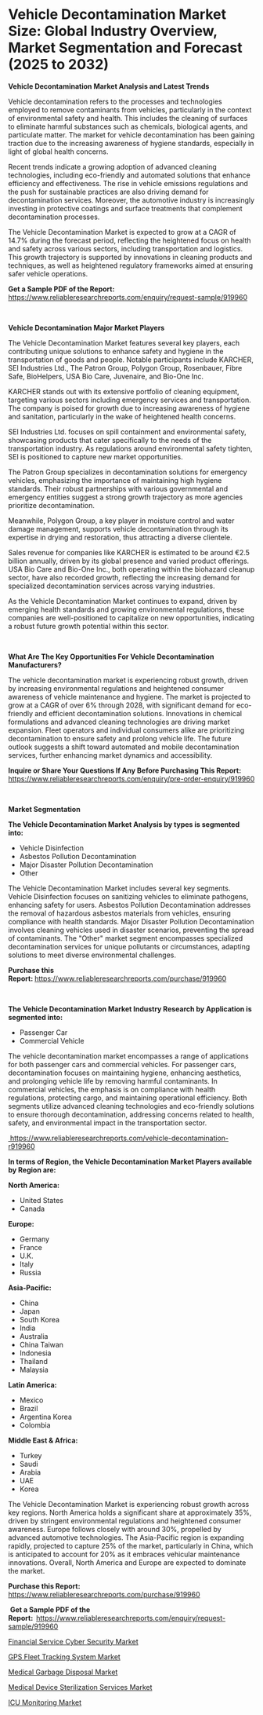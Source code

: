 <p><h1>Vehicle Decontamination Market Size: Global Industry Overview, Market Segmentation and Forecast (2025 to 2032)</h1></p><p><strong>Vehicle Decontamination Market Analysis and Latest Trends</strong></p>
<p><p>Vehicle decontamination refers to the processes and technologies employed to remove contaminants from vehicles, particularly in the context of environmental safety and health. This includes the cleaning of surfaces to eliminate harmful substances such as chemicals, biological agents, and particulate matter. The market for vehicle decontamination has been gaining traction due to the increasing awareness of hygiene standards, especially in light of global health concerns.</p><p>Recent trends indicate a growing adoption of advanced cleaning technologies, including eco-friendly and automated solutions that enhance efficiency and effectiveness. The rise in vehicle emissions regulations and the push for sustainable practices are also driving demand for decontamination services. Moreover, the automotive industry is increasingly investing in protective coatings and surface treatments that complement decontamination processes.</p><p>The Vehicle Decontamination Market is expected to grow at a CAGR of 14.7% during the forecast period, reflecting the heightened focus on health and safety across various sectors, including transportation and logistics. This growth trajectory is supported by innovations in cleaning products and techniques, as well as heightened regulatory frameworks aimed at ensuring safer vehicle operations.</p></p>
<p><strong>Get a Sample PDF of the Report:&nbsp;</strong> <a href="https://www.reliableresearchreports.com/enquiry/request-sample/919960?utm_campaign=34&utm_medium=2&utm_source=Github&utm_content=ia&utm_term=06032025&utm_id=vehicle-decontamination">https://www.reliableresearchreports.com/enquiry/request-sample/919960</a></p>
<p>&nbsp;</p>
<p><strong>Vehicle Decontamination Major Market Players</strong></p>
<p><p>The Vehicle Decontamination Market features several key players, each contributing unique solutions to enhance safety and hygiene in the transportation of goods and people. Notable participants include KARCHER, SEI Industries Ltd., The Patron Group, Polygon Group, Rosenbauer, Fibre Safe, BioHelpers, USA Bio Care, Juvenaire, and Bio-One Inc.</p><p>KARCHER stands out with its extensive portfolio of cleaning equipment, targeting various sectors including emergency services and transportation. The company is poised for growth due to increasing awareness of hygiene and sanitation, particularly in the wake of heightened health concerns.</p><p>SEI Industries Ltd. focuses on spill containment and environmental safety, showcasing products that cater specifically to the needs of the transportation industry. As regulations around environmental safety tighten, SEI is positioned to capture new market opportunities.</p><p>The Patron Group specializes in decontamination solutions for emergency vehicles, emphasizing the importance of maintaining high hygiene standards. Their robust partnerships with various governmental and emergency entities suggest a strong growth trajectory as more agencies prioritize decontamination.</p><p>Meanwhile, Polygon Group, a key player in moisture control and water damage management, supports vehicle decontamination through its expertise in drying and restoration, thus attracting a diverse clientele.</p><p>Sales revenue for companies like KARCHER is estimated to be around €2.5 billion annually, driven by its global presence and varied product offerings. USA Bio Care and Bio-One Inc., both operating within the biohazard cleanup sector, have also recorded growth, reflecting the increasing demand for specialized decontamination services across varying industries.</p><p>As the Vehicle Decontamination Market continues to expand, driven by emerging health standards and growing environmental regulations, these companies are well-positioned to capitalize on new opportunities, indicating a robust future growth potential within this sector.</p></p>
<p>&nbsp;</p>
<p><strong>What Are The Key Opportunities For Vehicle Decontamination Manufacturers?</strong></p>
<p><p>The vehicle decontamination market is experiencing robust growth, driven by increasing environmental regulations and heightened consumer awareness of vehicle maintenance and hygiene. The market is projected to grow at a CAGR of over 6% through 2028, with significant demand for eco-friendly and efficient decontamination solutions. Innovations in chemical formulations and advanced cleaning technologies are driving market expansion. Fleet operators and individual consumers alike are prioritizing decontamination to ensure safety and prolong vehicle life. The future outlook suggests a shift toward automated and mobile decontamination services, further enhancing market dynamics and accessibility.</p></p>
<p><strong>Inquire or Share Your Questions If Any Before Purchasing This Report:</strong> <a href="https://www.reliableresearchreports.com/enquiry/pre-order-enquiry/919960?utm_campaign=34&utm_medium=2&utm_source=Github&utm_content=ia&utm_term=06032025&utm_id=vehicle-decontamination">https://www.reliableresearchreports.com/enquiry/pre-order-enquiry/919960</a></p>
<p>&nbsp;</p>
<p><strong>Market Segmentation</strong></p>
<p><strong>The Vehicle Decontamination Market Analysis by types is segmented into:</strong></p>
<p><ul><li>Vehicle Disinfection</li><li>Asbestos Pollution Decontamination</li><li>Major Disaster Pollution Decontamination</li><li>Other</li></ul></p>
<p><p>The Vehicle Decontamination Market includes several key segments. Vehicle Disinfection focuses on sanitizing vehicles to eliminate pathogens, enhancing safety for users. Asbestos Pollution Decontamination addresses the removal of hazardous asbestos materials from vehicles, ensuring compliance with health standards. Major Disaster Pollution Decontamination involves cleaning vehicles used in disaster scenarios, preventing the spread of contaminants. The "Other" market segment encompasses specialized decontamination services for unique pollutants or circumstances, adapting solutions to meet diverse environmental challenges.</p></p>
<p><strong>Purchase this Report:&nbsp;</strong><a href="https://www.reliableresearchreports.com/purchase/919960?utm_campaign=34&utm_medium=2&utm_source=Github&utm_content=ia&utm_term=06032025&utm_id=vehicle-decontamination">https://www.reliableresearchreports.com/purchase/919960</a></p>
<p>&nbsp;</p>
<p><strong>The Vehicle Decontamination Market Industry Research by Application is segmented into:</strong></p>
<p><ul><li>Passenger Car</li><li>Commercial Vehicle</li></ul></p>
<p><p>The vehicle decontamination market encompasses a range of applications for both passenger cars and commercial vehicles. For passenger cars, decontamination focuses on maintaining hygiene, enhancing aesthetics, and prolonging vehicle life by removing harmful contaminants. In commercial vehicles, the emphasis is on compliance with health regulations, protecting cargo, and maintaining operational efficiency. Both segments utilize advanced cleaning technologies and eco-friendly solutions to ensure thorough decontamination, addressing concerns related to health, safety, and environmental impact in the transportation sector.</p></p>
<p><a href="https://www.reliableresearchreports.com/vehicle-decontamination-r919960?utm_campaign=34&utm_medium=2&utm_source=Github&utm_content=ia&utm_term=06032025&utm_id=vehicle-decontamination">&nbsp;https://www.reliableresearchreports.com/vehicle-decontamination-r919960</a></p>
<p><strong>In terms of Region, the Vehicle Decontamination Market Players available by Region are:</strong></p>
<p>
    <p> <strong> North America: </strong>
        <ul>
            <li>United States</li>
            <li>Canada</li>
        </ul>
        </p> 
    <p> <strong> Europe: </strong>
        <ul>
            <li>Germany</li>
            <li>France</li>
            <li>U.K.</li>
            <li>Italy</li>
            <li>Russia</li>
        </ul>
        </p> 
    <p> <strong> Asia-Pacific: </strong>
        <ul>
            <li>China</li>
            <li>Japan</li>
            <li>South Korea</li>
            <li>India</li>
            <li>Australia</li>
            <li>China Taiwan</li>
            <li>Indonesia</li>
            <li>Thailand</li>
            <li>Malaysia</li>
        </ul>
        </p> 
    <p> <strong> Latin America: </strong>
        <ul>
            <li>Mexico</li>
            <li>Brazil</li>
            <li>Argentina Korea</li>
            <li>Colombia</li>
        </ul>
        </p> 
    <p> <strong> Middle East & Africa: </strong>
        <ul>
            <li>Turkey</li>
            <li>Saudi</li>
            <li>Arabia</li>
            <li>UAE</li>
            <li>Korea</li>
        </ul>
    </p>
    </p>
<p><p>The Vehicle Decontamination Market is experiencing robust growth across key regions. North America holds a significant share at approximately 35%, driven by stringent environmental regulations and heightened consumer awareness. Europe follows closely with around 30%, propelled by advanced automotive technologies. The Asia-Pacific region is expanding rapidly, projected to capture 25% of the market, particularly in China, which is anticipated to account for 20% as it embraces vehicular maintenance innovations. Overall, North America and Europe are expected to dominate the market.</p></p>
<p><strong>Purchase this Report: </strong><a href="https://www.reliableresearchreports.com/purchase/919960?utm_campaign=34&utm_medium=2&utm_source=Github&utm_content=ia&utm_term=06032025&utm_id=vehicle-decontamination">https://www.reliableresearchreports.com/purchase/919960</a></p>
<p>&nbsp;<strong>Get a Sample PDF of the Report:&nbsp;&nbsp;</strong><a href="https://www.reliableresearchreports.com/enquiry/request-sample/919960?utm_campaign=34&utm_medium=2&utm_source=Github&utm_content=ia&utm_term=06032025&utm_id=vehicle-decontamination">https://www.reliableresearchreports.com/enquiry/request-sample/919960</a></p>
<p><strong></strong></p>
<p><p><a href="https://github.com/pomasifilo/Market-Research-Report-List-1/blob/main/financial-service-cyber-security-market.md?utm_campaign=34&utm_medium=2&utm_source=Github&utm_content=ia&utm_term=06032025&utm_id=vehicle-decontamination">Financial Service Cyber Security Market</a></p><p><a href="https://github.com/shefikagbons/Market-Research-Report-List-1/blob/main/gps-fleet-tracking-system-market.md?utm_campaign=34&utm_medium=2&utm_source=Github&utm_content=ia&utm_term=06032025&utm_id=vehicle-decontamination">GPS Fleet Tracking System Market</a></p><p><a href="https://github.com/signallaikun/Market-Research-Report-List-1/blob/main/medical-garbage-disposal-market.md?utm_campaign=34&utm_medium=2&utm_source=Github&utm_content=ia&utm_term=06032025&utm_id=vehicle-decontamination">Medical Garbage Disposal Market</a></p><p><a href="https://github.com/nontoengolo/Market-Research-Report-List-1/blob/main/medical-device-sterilization-services-market.md?utm_campaign=34&utm_medium=2&utm_source=Github&utm_content=ia&utm_term=06032025&utm_id=vehicle-decontamination">Medical Device Sterilization Services Market</a></p><p><a href="https://github.com/mateyappiazo/Market-Research-Report-List-1/blob/main/icu-monitoring-market.md?utm_campaign=34&utm_medium=2&utm_source=Github&utm_content=ia&utm_term=06032025&utm_id=vehicle-decontamination">ICU Monitoring Market</a></p></p>